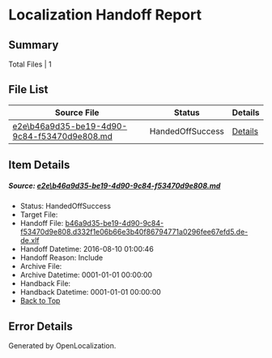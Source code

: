 # <a name='report-top'></a> Localization Handoff Report

## Summary
 Total Files | 1

## File List
 Source File | Status | Details 
 ----------- | ------ | ------- 
 [e2e\b46a9d35-be19-4d90-9c84-f53470d9e808.md](https://github.com/OpenLocalizationTestOrg/oltest/blob/f98aaabb0629d774b8a775c57e52de3ba384c7d7/e2e/b46a9d35-be19-4d90-9c84-f53470d9e808.md) | HandedOffSuccess | [Details](#510b10ba1c7a7f032bb6a227b084e56fc9ffe3294)

## Item Details
##### <a name='510b10ba1c7a7f032bb6a227b084e56fc9ffe3294'></a> Source: [e2e\b46a9d35-be19-4d90-9c84-f53470d9e808.md](https://github.com/OpenLocalizationTestOrg/oltest/blob/f98aaabb0629d774b8a775c57e52de3ba384c7d7/e2e/b46a9d35-be19-4d90-9c84-f53470d9e808.md)
* Status: HandedOffSuccess
* Target File: 
* Handoff File: [b46a9d35-be19-4d90-9c84-f53470d9e808.d332f1e06b66e3b40f86794771a0296fee67efd5.de-de.xlf](https://github.com/OpenLocalizationTestOrg/olhandoff-e2e/blob/96d093f8de2711cad79b7703a16db2c8e8be3f7b/ol-handoff/OpenLocalizationTestOrg/ol-test-dede/ci/ht/b46a9d35-be19-4d90-9c84-f53470d9e808.d332f1e06b66e3b40f86794771a0296fee67efd5.de-de.xlf)
* Handoff Datetime: 2016-08-10 01:00:46
* Handoff Reason: Include
* Archive File: 
* Archive Datetime: 0001-01-01 00:00:00
* Handback File: 
* Handback Datetime: 0001-01-01 00:00:00
* [Back to Top](#report-top)


## Error Details

Generated by OpenLocalization.
